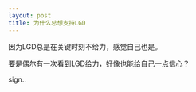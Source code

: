 ```yaml
---
layout: post
title: 为什么总想支持LGD
---
```




因为LGD总是在关键时刻不给力，感觉自己也是。

要是偶尔有一次看到LGD给力，好像也能给自己一点信心？

sign..
